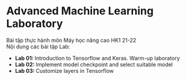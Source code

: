 # Advanced Machine Learning Laboratory
Bài tập thực hành môn Máy học nâng cao HK1 21-22 <br/>
Nội dung các bài tập Lab:<br/>
<ul>
  <li> <b> Lab 01: </b> Introduction to Tensorflow and Keras. Warm-up laboratory </li>
  <li> <b> Lab 02: </b> Implement model checkpoint and select suitable model </li>
  <li> <b> Lab 03: </b> Customize layers in Tensorflow
</ul>

